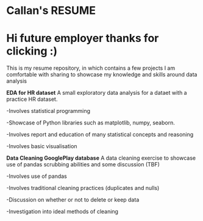 # Callan's RESUME
# Hi future employer thanks for clicking :)
This is my resume repository, in which contains a few projects I am comfortable with sharing to showcase my knowledge and skills around data analysis

__EDA for HR dataset__
A small exploratory data analysis for a dataet with a practice HR dataset.

-Involves statistical programming

-Showcase of Python libraries such as matplotlib, numpy, seaborn.

-Involves report and education of many statistical concepts and reasoning

-Involves basic visualisation

__Data Cleaning GooglePlay database__
A data cleaning exercise to showcase use of pandas scrubbing abilities and some discussion (TBF)

-Involves use of pandas

-Involves traditional cleaning practices (duplicates and nulls)

-Discussion on whether or not to delete or keep data

-Investigation into ideal methods of cleaning



